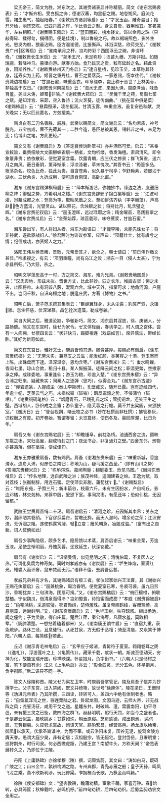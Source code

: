 <!-- { "loadSidebar": true } -->
　　梁氏帝王，简文为胜，湘东次之。其谢赍诸表启并称精丽。简文《谢东宫赐裘表》云：“才惭齐相，受白狐之饰；德谢汉蕃，均黑貂之赐。地卷朔风，庭流花雪。裙生惠气，袖起阳春。”《谢敕赉方诸剑等启》云：“才发玉函，雕奇溢目；始开牙检，丽饰交陈。已匹丹霞之辉，乍比青云之制。身文自贵，器用惟宜。寒暑兼华，左右相照。”《谢赉赐玉佩启》云：“蓝田丽彩，槐水镂文。饰以金阙之珠（只敲得碎、揉得匀，搦得团，便是佳境），制以鲁般之巧。故以裾端照色，影外生光。恩发内府，猥垂沾赐。臣方温谢德，比振惭声。沐浴深慈，欣荷交至。”《谢敕赉广州区等启》云：“淮南承月之杯，岂均符彩？西国浮云之碗，非谓环奇。”《谢敕赉长生米启》云：“尧禾五尺，未足称珍；汉苗九穗，方斯非拟。如随瑞鹿，若降神乌。暮律向游。献春方始。食乃民天之贵，粒有延龄之名。藉此资身，因斯养性。”《谢敕赉益州天门冬启》云“逮自星桥，见珍玉垒。本草称其轻身，廷寿实为上药。姬晋之重丹桂，曹丕之爱落英。一家恩锡，窃幸往代。”《谢敕赉城边橘启》云：“甘逾石蜜，味重金衣。晖章缥李，岂止称于晋世？上林美枣，非独高于汉日。”《谢敕赉河南菜启》云：“海水无波，来因九译。周原泽洽，味备百羞。尧韭未俦，姬蜀非喻。”《谢敕赉大菘启》云：“吴愧千里之莼，蜀惭七菜之赋。是知泮宫、采茆，空入鲁诗；流火烹葵，徒传幽曲。”（挑在篮中俱是菜）《谢赐柿启》云：“悬霜照采，凌冬挺润。甘清玉露，味重金液。虽复安邑秋献，灵关晚实；无以匹此嘉名，方兹擅美。”

　　陶贞白有二刀名善胜、威胜，武帝以赐简文，简文谢启云：“名均素质，神号脱光。五宝初成，曹丕先荷其一；二胜今造，愚臣总被其恩。锡韩非之书，未足为比；给博山之笔，方此更轻。”

　　简文又有《谢赉扇启》及《答定襄侯饷卧簟书》亦并洒然可爱。启云：“某奉宣敕旨，垂赉细绫大文画柳蝉雀扇一柄者，文均析缕，香发海檀。肃肃清风，即令象簟非贵；依依散彩，便觉夏室含霜。饮露青蜩，应三伏之修景；群飞黄雀，送六月之南风。蔽日垂阴，薰泽惭采；浮凉涤暑，苹末愧吹。”其答书云：“筠篁多品，筱荡杂名。校色比奇，独此为贵。自含苍紫，似久暴于柯亭；乍舒黝素，若屡沾于湖水。三伏余炎，九折成用，便可旅食南馆，高卧北窗。”

　　湘东《谢东宫赐弹棋局启》云：“绎本惭游艺，弥愧拂巾。缘边之法，庶遵细柳之阵；徘徊之势，方希明月之楼。”《谢东宫赉辟邪子锦白褊等启》云：“江波可濯，岂藉成都之水；登高为艳，取映凤凰之文。至如鲜洁齐纨（字字丽藻），声高赵；色方蓝浦，光譬灵山。试以照花，含烛银之状；将持比月，乱含璧之辉。”《谢东宫赉花钗启》云：“丽玉澄晖，远过玳瑁之饰；精金曜首，高践翡翠之名。”《谢东宫赉瓜启》云：“金荣始荐，琼蕊载珍。味夺蔗浆，甘逾石蜜。”

　　湘东尝出军，有人将妇从者，湘东为勘语曰：“才愧李陵，未能先诛女子；将非孙武，遂欲驱战妇人。”徐君茜时为谘议参军，应声曰：“项籍壮士，犹有虞兮之情；纪信成功，亦资姬人之力。”

　　洛阳王伟从侯景叛，景败，元帝爱其才，欲全之，朝士请曰：“前日伟作檄文甚佳。”帝求视之，有云：“项羽重瞳，尚有乌江之败；湘东一目（侵人太甚），宁为赤县所归。”乃大怒，杀之。

　　昭明文学藻思高于一时，方之简文、湘东，难为兄弟。《谢敕赉地图启》云：“汉氏舆地，形兹未拟。晋世方丈，比此非妙。匹之长乐，帷画古贤；俦之未夹，止图将帅。未有洞该八薮，混观六合。域中天外，指掌可求；地角河源，户庭不出。岂问千秋，自识乌桓之地；脱逢庄武，方著《博物》之书。”

　　昭明亡后，萧子范求撰其集表云：“臣蝉翼轻身，未从尘露；豹斑严驾，永辍骖。恋生怀慈，伏深涕慕。昌乞铨次遗藻，勒成卷轴。”

　　梁自大同之后，雅道沦缺，争驰新巧，简文、湘东启其淫放，徐、庚诸人，分路扬镳。简文在东宫时，徐ゼ为家令。ゼ文体轻丽，春坊学之，时人谓之宫体。尝有一人病痈，ゼ撰四言云：“状非快马，蹋脚相连（戏语如詈）。席异儒生，带经长卧。”其好为新奇如此。

　　简文在东宫日，雅好文士，庚肩吾预其选，赐赍甚厚。每赐必有谢启。《谢东宫赉槟榔》云：“无劳朱实，兼荔支之五滋；能发红颜，类芙容之十酒。登玉案而上陈，出珠盘而下逮。泽深温奈，恩均含枣。”《谢东宫赉米》云：“氵蚩水鸣蝉，香闻七里。琼山合款，租归十县。某人惭振藻，徒降云间之松；职滥更繁，空撒家承之俸。成珠委地，事重逢仙；游玉为粮，珍逾入楚。”《谢东宫赉朱樱》云：“异合浦之归来，疑藏朱实；同秦人之逐弹（思巧），似得金丸。”《谢东宫示古迹》云：“仰岩遗篆，入握成尘（泰山李斯碑）。孔壁藏文，随开已蠹。岂有迹经四代，年逾十纪，芝英云气之巧，未损松铅（斑垢）；鹊反鸾惊之势，不侵蒲竹（斑垢）。”《谢赉铜砚笔格》云：“烟磨青石，已践孔氏之坛；管抚铜龙，还笑王生之璧。西域胡人，卧织成之金簟；游仙童子，隐芙蓉之行幢。莫不并出梁园，来颁狭室。”《谢历日》云：“登台视朔，睹云物之必书（妙在杜撰而非杜撰）；拂管移灰，识权衡之有度。初开卷始，暂谓春留；未览篇终，便伤冬及。裴回厚渥，比日为年。”

　　肩吾又有《谢东宫赐宅启》云：“却瞻锺阜，前枕洛桥。池通西舍之流，窗映东粼之枣。来归高里，翻成待封之门；夜坐书台，非复通灯之壁。”西舍东邻，景物亦甚落落，但在毫端，便成佳句。

　　湘东王亦雅重肩吾，数有赐赉。肩吾《谢湘东赉米启》云：“味重新城，香逾涝水。连舟入浦，似彦伯之南归；积地为山，疑马援之西至。”（即有山川之势）《答湘东赉粳米启》云：“栋斛泻珠，嘉闻陶量；翻庭委玉，欣见马图。”《谢湘东赉柑启》云：“传名地理，远自武陵之洲；族茂神经，遥闻建春之岭。王逸为赋，取对荔枝；张衡制辞，用连石蜜。足使萍实非甜，蒲萄犹饣。”《谢赐梨启》云：“睢阳东苑，子围三尺；新丰箭谷，枝垂六斤。未有生因扮水，产自桐丘。影连邓橘，林交苑柿。来荐中厨，爰颁下室。事同灵枣，有愿还年；恐似仙桃，无因留核。”

　　武陵王尝赉肩吾绢二十疋。肩吾谢启云：“清河之珍，丘园惭其束帛；关东之妙，潜织陋其卷绡。下官谬忝扁舟，暂瞻还旆。而天人渥眄，增余论之荣；江汉安流，无诉洄之阻。遂使鹤露宵凝，轻立变；雁风朝急，冶服成温。”（富有出之自新。词人伎俩如此）

　　肩吾少事陶隐居，颇多艺术，隐居馈以术蒸，肩吾启谢云：“味重金浆，芳逾玉液。足使芝惭明丽，丹愧芙蓉。坐致延生，伏深铭戴。”

　　肩吾有《谢炭启》云：“识惭曼倩，似见昆明之灰；清愧伯鸾，不复因人之热。”可谓化臭腐为神奇矣。同时刘孝威亦有《谢炭启》云：“垆生烽焰，室满红光。雉裘入而识奢，鼠布焚而无污。”语非不佳，去肩吾远甚。

　　孝威兄弟并有才名，其谢赐诸启有极工者。孝仪起家始兴王法曹，其《谢始兴王赐花纨簟启》云：“丽兼桃象，周洽昏明。便觉夏室已寒，冬裘可袭。虽九日煎沙，香粉犹弃；三旬沸海，团扇可捐。”又，《谢东宫赐橘启》云：“俯匹穰橙，俯联楚柚。宁似魏瓜，借清泉而得冷？岂如蜀食，待饴蜜而成甜？”孝威《谢赉锦被启》云：“色艳蒲桃，采逾联璧。鄂君惭绣，楚侍羞珠。虽复帝赐鹤绫，客赠鸳绮，高悬丽藻，远谢鲜明。”又，《谢东宫赉藕启》云：“色华玉树，味夺琼浆。根出杨池，闻之僮约；子为灵散，得自庄篇。楚后江萍，秦公海枣，凡厥水羞，莫敢相辈。”（肠肺清楚。一想拈着磕着都米）又，《谢南康王饷牛启》云：“直宿九重，获免疏步。路休三迳，且息徒行。从祀甘泉，方无假于丞相；骑至清庙，又永笑于博阳。”六朝人语，每简练若此。

　　丘迟《谢示青毛神龟启》云：“玄甲应于姬渚，青髯符于夏室。翱翔卷耳之阴（《逸礼》），浮游莲叶之上（《龟策传》）。藏采千载，献状一朝。斯诚至德动天，穷神为化，故能宝瑞开图，珍祥映谍。怀星抱月，负字衔书。”（六朝人只是储材之富，笔下便自有佘）江总《上毛龟启》亦云：“影合四灵，光分五色。怀星抱月，负字衔图。”后二语只不同一字。

　　陈文人徐陵称首。陵父ゼ为梁左卫率，时庾肩吾掌管记，陵及肩吾子信并为抄撰学士。父子东宫，出入禁闼，既文并绮艳，故世号“徐庾体”。陵在梁日，王僧辩等《劝进元帝表》乃其所撰，三四读，转转可人，盖四六中绝有体制者也。略云：“自氛氲浑沌之世，骊连栗陆之君。卦起龙图，文因乌迹，云师火帝，非无战阵之风；尧誓汤征，咸用干戈之道。星躔东井，时破崤、潼，雷震南阳，初平寻邑，未有援三灵之已坠，救四海之群飞，赫赫明明，躬行天罚，如当今之盛者也。于是卿云似盖，晨映姚乡；甘露如珠，朝垂原寝。芝房感德，咸出铜池，荚伺辰，无劳银翦。久应旁求掌故，询诏天官。斟酌繁昌，经营高邑。扬龙旗以飨帝，御凤以承天。伏承圣旨谦冲，为而不宰。或云洛阳未复，函谷无泥，旋驾金陵方膺天眷。愚谓大庭少昊，非有定居；汉祖殷宗，皆无恒宅。登封岱岳，且署明堂；巡狩荆州，时行司隶。何必西瞻虎踞，乃建王宫？南望牛头，方称天阙？”帝览表展转久之，乃即位于江陵。

　　丹阳《上庸路碑》亦徐孝穆（陵）撰，词颇隽蔚，其文曰：“涛如白马，既碍广陵之江；山曰金牛，孰辨梅湖之路。专州典郡，青凫赤雁之船；皇子天孙，鸣凤飞龙之乘。莫不欣斯利涉，玩此修渠。乍拥楫而长歌，乃枞金而鸣籁。”

　　徐陵《侯安都碑》文：“望杏敦耕，瞻蒲劝穑。室歌千耦，家喜万钟。春始转，必具笼筐；秋蟀载吟，必鸣机杼。”前四句劝耕，后四句劝织。后蜀孟昶劝农文全用之。

